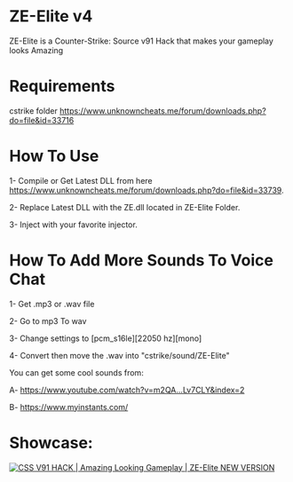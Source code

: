 # ZE-Elite v4
ZE-Elite is a Counter-Strike: Source v91 Hack that makes your gameplay looks Amazing

# Requirements
cstrike folder https://www.unknowncheats.me/forum/downloads.php?do=file&id=33716

# How To Use
1- Compile or Get Latest DLL from here https://www.unknowncheats.me/forum/downloads.php?do=file&id=33739.

2- Replace Latest DLL with the ZE.dll located in ZE-Elite Folder.

3- Inject with your favorite injector.

# How To Add More Sounds To Voice Chat
1- Get .mp3 or .wav file

2- Go to mp3 To wav

3- Change settings to [pcm_s16le][22050 hz][mono]

4- Convert then move the .wav into "cstrike/sound/ZE-Elite"

You can get some cool sounds from:

A- https://www.youtube.com/watch?v=m2QA...Lv7CLY&index=2

B- https://www.myinstants.com/

# Showcase:

[![CSS V91 HACK | Amazing Looking Gameplay | ZE-Elite NEW VERSION](http://i.imgur.com/KUG72Ww.png)](https://www.youtube.com/watch?v=oVNlsJwOjwg "CSS V91 HACK | Amazing Looking Gameplay | ZE-Elite NEW VERSION")
